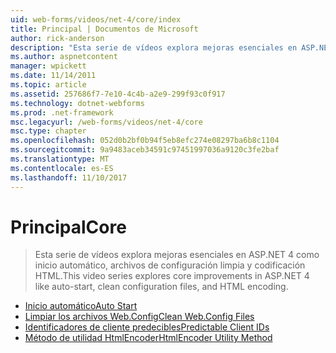 ```yaml
---
uid: web-forms/videos/net-4/core/index
title: Principal | Documentos de Microsoft
author: rick-anderson
description: "Esta serie de vídeos explora mejoras esenciales en ASP.NET 4 como inicio automático, archivos de configuración limpia y codificación HTML."
ms.author: aspnetcontent
manager: wpickett
ms.date: 11/14/2011
ms.topic: article
ms.assetid: 257686f7-7e10-4c4b-a2e9-299f93c0f917
ms.technology: dotnet-webforms
ms.prod: .net-framework
msc.legacyurl: /web-forms/videos/net-4/core
msc.type: chapter
ms.openlocfilehash: 052d0b2bf0b94f5eb8efc274e08297ba6b8c1104
ms.sourcegitcommit: 9a9483aceb34591c97451997036a9120c3fe2baf
ms.translationtype: MT
ms.contentlocale: es-ES
ms.lasthandoff: 11/10/2017
---
```

<a name="core"></a><span data-ttu-id="67c0b-103">Principal</span><span class="sxs-lookup"><span data-stu-id="67c0b-103">Core</span></span>
====================
> <span data-ttu-id="67c0b-104">Esta serie de vídeos explora mejoras esenciales en ASP.NET 4 como inicio automático, archivos de configuración limpia y codificación HTML.</span><span class="sxs-lookup"><span data-stu-id="67c0b-104">This video series explores core improvements in ASP.NET 4 like auto-start, clean configuration files, and HTML encoding.</span></span>


- [<span data-ttu-id="67c0b-105">Inicio automático</span><span class="sxs-lookup"><span data-stu-id="67c0b-105">Auto Start</span></span>](aspnet-4-quick-hit-auto-start.md)
- [<span data-ttu-id="67c0b-106">Limpiar los archivos Web.Config</span><span class="sxs-lookup"><span data-stu-id="67c0b-106">Clean Web.Config Files</span></span>](aspnet-4-quick-hit-clean-webconfig-files.md)
- [<span data-ttu-id="67c0b-107">Identificadores de cliente predecibles</span><span class="sxs-lookup"><span data-stu-id="67c0b-107">Predictable Client IDs</span></span>](aspnet-4-quick-hit-predictable-client-ids.md)
- [<span data-ttu-id="67c0b-108">Método de utilidad HtmlEncoder</span><span class="sxs-lookup"><span data-stu-id="67c0b-108">HtmlEncoder Utility Method</span></span>](aspnet-4-quick-hit-the-htmlencoder-utility-method.md)
